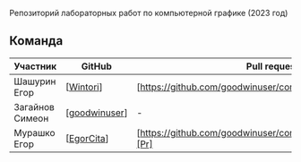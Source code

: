 Репозиторий лабораторных работ по компьютерной графике (2023 год)

## Команда

| Участник | GitHub | Pull request |
| ------ | ------ | ------ |
| Шашурин Егор | [[Wintori](https://github.com/Wintori)] | [https://github.com/goodwinuser/computer_graph/pull/1][Pr] |
| Загайнов Симеон | [[goodwinuser](https://github.com/goodwinuser)] | - |
| Мурашко Егор | [[EgorCita](https://github.com/EgorCita)] | [https://github.com/goodwinuser/computer_graph/tree/task2_3][Pr] |
